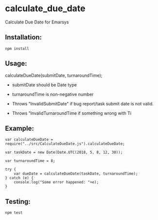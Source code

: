 # calculate_due_date
Calculate Due Date for Emarsys


Installation:
----------------
```
npm install
```

Usage:
----------------

calculateDueDate(submitDate, turnaroundTime);
 - submitDate should be Date type
 - turnaroundTime is non-negative number

 - Throws "InvalidSubmitDate" if bug report/task submit date is not valid.
 - Throws "InvalidTurnaroundTime if something wrong with Ti
 

Example:
----------------
```
var calculateDueDate = require("../src/CalculateDueDate.js").calculateDueDate;

var taskDate = new Date(Date.UTC(2018, 5, 8, 12, 30));

var turnaroundTime = 8;

try {
	var dueDate = calculateDueDate(taskDate, turnaroundTime);
} catch (e) {
	console.log("Some error happened: "+e);
}
```

Testing:
----------------
```
npm test
```